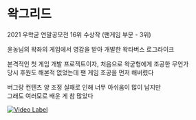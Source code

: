 # 왁그리드

2021 우왁굳 연말공모전 16위 수상작 (팬게임 부문 - 3위)

윤농님의 왁좌의 게임에서 영감을 받아 개발한 왁타버스 로그라이크

본격적인 첫 게임 개발 프로젝트이자, 처음으로 왁굳형에게 조공한 무언가  
당시 후원도 해본적 없었는데 팬 게임 조공을 먼저 해버렸다

버그랑 컨텐츠 양 조정 실패로 인해 너무 아쉬움이 많이 남지만  
그래도 여러모로 배운 게 참 많았다

[![Video Label](http://img.youtube.com/vi/79sbqJl0OK8/0.jpg)](https://youtu.be/79sbqJl0OK8)
